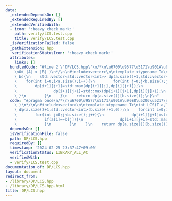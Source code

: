 ```yaml
---
data:
  _extendedDependsOn: []
  _extendedRequiredBy: []
  _extendedVerifiedWith:
  - icon: ':heavy_check_mark:'
    path: verify/LCS.test.cpp
    title: verify/LCS.test.cpp
  _isVerificationFailed: false
  _pathExtension: hpp
  _verificationStatusIcon: ':heavy_check_mark:'
  attributes:
    links: []
  bundledCode: "#line 2 \"DP/LCS.hpp\"\n/*\n\u6700\u9577\u5171\u901A\u90E8\u5206\u5217\
    \nO( |A| x |B| )\n*/\n\n#include<vector>\n\ntemplate <typename T>\nint LCS(T a,T\
    \ b){\n    std::vector<std::vector<int>> dp(a.size()+1,std::vector<int>(b.size()+1,0));\n\
    \    for(int i=0;i<a.size();i++){\n        for(int j=0;j<b.size();j++){\n    \
    \        dp[i+1][j+1]=std::max(dp[i+1][j],dp[i][j+1]);\n            if(a[i]==b[j]){\n\
    \                dp[i+1][j+1]=std::max(dp[i+1][j+1],dp[i][j]+1);\n           \
    \ }\n        }\n    }\n    return dp[a.size()][b.size()];\n}\n"
  code: "#pragma once\n/*\n\u6700\u9577\u5171\u901A\u90E8\u5206\u5217\nO( |A| x |B|\
    \ )\n*/\n\n#include<vector>\n\ntemplate <typename T>\nint LCS(T a,T b){\n    std::vector<std::vector<int>>\
    \ dp(a.size()+1,std::vector<int>(b.size()+1,0));\n    for(int i=0;i<a.size();i++){\n\
    \        for(int j=0;j<b.size();j++){\n            dp[i+1][j+1]=std::max(dp[i+1][j],dp[i][j+1]);\n\
    \            if(a[i]==b[j]){\n                dp[i+1][j+1]=std::max(dp[i+1][j+1],dp[i][j]+1);\n\
    \            }\n        }\n    }\n    return dp[a.size()][b.size()];\n}\n"
  dependsOn: []
  isVerificationFile: false
  path: DP/LCS.hpp
  requiredBy: []
  timestamp: '2024-02-25 23:37:47+09:00'
  verificationStatus: LIBRARY_ALL_AC
  verifiedWith:
  - verify/LCS.test.cpp
documentation_of: DP/LCS.hpp
layout: document
redirect_from:
- /library/DP/LCS.hpp
- /library/DP/LCS.hpp.html
title: DP/LCS.hpp
---
```

